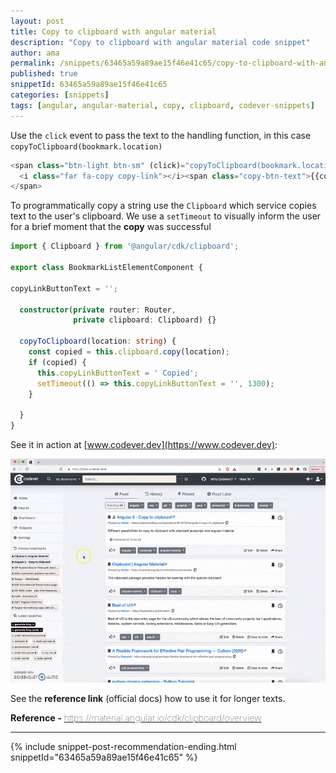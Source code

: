```yaml
---
layout: post
title: Copy to clipboard with angular material
description: "Copy to clipboard with angular material code snippet"
author: ama
permalink: /snippets/63465a59a89ae15f46e41c65/copy-to-clipboard-with-angular-material
published: true
snippetId: 63465a59a89ae15f46e41c65
categories: [snippets]
tags: [angular, angular-material, copy, clipboard, codever-snippets]
---
```


Use the `click` event to pass the text to the handling function, in this case `copyToClipboard(bookmark.location)`

```typescript
<span class="btn-light btn-sm" (click)="copyToClipboard(bookmark.location)" title="Copy link to clipboard">
  <i class="far fa-copy copy-link"></i><span class="copy-btn-text">{{copyLinkButtonText}}</span>
</span>
```

To programmatically copy a string use the `Clipboard` which service copies text to the user's clipboard.
We use a `setTimeout` to visually inform the user for a brief moment that the **copy** was successful


```typescript
import { Clipboard } from '@angular/cdk/clipboard';

export class BookmarkListElementComponent {

copyLinkButtonText = '';

  constructor(private router: Router,
              private clipboard: Clipboard) {}

  copyToClipboard(location: string) {
    const copied = this.clipboard.copy(location);
    if (copied) {
      this.copyLinkButtonText = ' Copied';
      setTimeout(() => this.copyLinkButtonText = '', 1300);
    }

  }
}
```

See it in action at [www.codever.dev](https://www.codever.dev):

![Copy-to-clipboard-demo](/images/posts/2022-10-12-angular-copy-to-clipboard-snippet/codever-copy-to-clipboard-demo.gif)

See the **reference link** (official docs) how to use it for longer texts.

<span style="font-size: 0.9rem">
  <strong>Reference - </strong>
  <a href="https://material.angular.io/cdk/clipboard/overview" target="_blank" style="font-weight: lighter">
     https://material.angular.io/cdk/clipboard/overview
  </a>
</span>

<hr/>


 {% include snippet-post-recommendation-ending.html snippetId="63465a59a89ae15f46e41c65" %}

